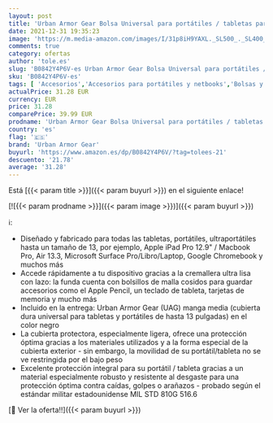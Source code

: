 ```yaml
---
layout: post
title: 'Urban Armor Gear Bolsa Universal para portátiles / tabletas para Apple iPad Pro 12.9 / MacBook Pro  Microsoft Surface Pro / Libro / Laptop etc.  hasta 13    Manga con Bolsillo de Malla  Negro'
date: 2021-12-31 19:35:23
image: 'https://m.media-amazon.com/images/I/31p8iH9YAXL._SL500_._SL400_.jpg'
comments: true
category: ofertas
author: 'tole.es'
slug: 'B0842Y4P6V-es Urban Armor Gear Bolsa Universal para portátiles /...'
sku: 'B0842Y4P6V-es'
tags: [ 'Accesorios','Accesorios para portátiles y netbooks','Bolsas y fundas para portátiles y netbooks','Fundas blandas para portátiles y netbooks','Informática','apple','ipad','urban armor gear', ]
actualPrice: 31.28 EUR
currency: EUR
price: 31.28
comparePrice: 39.99 EUR
prodname: 'Urban Armor Gear Bolsa Universal para portátiles / tabletas para Apple iPad Pro 12.9 / MacBook Pro  Microsoft Surface Pro / Libro / Laptop etc.  hasta 13    Manga con Bolsillo de Malla  Negro'
country: 'es'
flag: '🇪🇸'
brand: 'Urban Armor Gear'
buyurl: 'https://www.amazon.es/dp/B0842Y4P6V/?tag=tolees-21'
descuento: '21.78'
average: '31.28'
---
```


Está [{{< param title >}}]({{< param buyurl >}}) en el siguiente enlace!

[![{{< param prodname >}}]({{< param image >}})]({{< param buyurl >}})

ℹ️:

- Diseñado y fabricado para todas las tabletas, portátiles, ultraportátiles hasta un tamaño de 13, por ejemplo, Apple iPad Pro 12.9" / Macbook Pro, Air 13.3, Microsoft Surface Pro/Libro/Laptop, Google Chromebook y muchos más
- Accede rápidamente a tu dispositivo gracias a la cremallera ultra lisa con lazo: la funda cuenta con bolsillos de malla cosidos para guardar accesorios como el Apple Pencil, un teclado de tableta, tarjetas de memoria y mucho más
- Incluido en la entrega: Urban Armor Gear (UAG) manga media (cubierta dura universal para tabletas y portátiles de hasta 13 pulgadas) en el color negro
- La cubierta protectora, especialmente ligera, ofrece una protección óptima gracias a los materiales utilizados y a la forma especial de la cubierta exterior - sin embargo, la movilidad de su portátil/tableta no se ve restringida por el bajo peso
- Excelente protección integral para su portátil / tableta gracias a un material especialmente robusto y resistente al desgaste para una protección óptima contra caídas, golpes o arañazos - probado según el estándar militar estadounidense MIL STD 810G 516.6

[🛒 Ver la oferta!!]({{< param buyurl >}})
